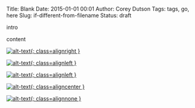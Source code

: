 Title: Blank
Date: 2015-01-01 00:01
Author: Corey Dutson
Tags: tags, go, here
Slug: if-different-from-filename
Status: draft

intro


<!-- PELICAN_END_SUMMARY -->


content
<!-- align image right -->
[![alt-text](url/to/image.jpg){: class=alignright }](url/to/image.jpg)

<!-- align image left -->
[![alt-text](url/to/image.jpg){: class=alignleft }](url/to/image.jpg)

<!-- align image left -->
[![alt-text](url/to/image.jpg){: class=alignleft }](url/to/image.jpg)

<!-- align image center -->
[![alt-text](url/to/image.jpg){: class=aligncenter }](url/to/image.jpg)

<!-- align image none -->
[![alt-text](url/to/image.jpg){: class=alignnone }](url/to/image.jpg)